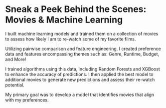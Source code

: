# Sneak a Peek Behind the Scenes: <br> Movies & Machine Learning
I built machine learning models and trained them on a collection of movies to assess how likely I am to re-watch some of my favorite films.

Utilizing pairwise comparison and feature engineering, I created preference data and features encompassing themes such as: Genre, Runtime, Budget, and More!

I trained algorithms using this data, including Random Forests and XGBoost to enhance the accuracy of predictions. I then applied the best model to additional movies to generate new predictions and assess their re-watch potential.

My primary goal was to develop a model that identifies movies that align with my preferences.
